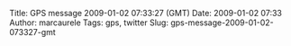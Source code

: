 Title: GPS message 2009-01-02 07:33:27 (GMT)
Date: 2009-01-02 07:33
Author: marcaurele
Tags: gps, twitter
Slug: gps-message-2009-01-02-073327-gmt

<div id="gmap_20090101_233327" class="gmap"></div><script type="text/javascript">var gmap_20090101_233327={latitude:-34.8304,longitude:173.409,date:"2009-01-02 07:33:27 GMT",message:"Woke up this morning at 6am for some sunrise shots of Maitai bay. Sadly there was not enough wind to kitesurf there"};</script><script type="text/javascript" src="http://maps.google.com/maps?file=api&v=2&key=ABQIAAAAQAIOvERX26PIpIrh8sl_gRTtWEQBmOtJcMt1yzdnv7RWxqz1XxS_KYfmkM8Ye2Ypnzn4_F4H1HTKLQ"></script><script type="text/javascript" src="/sites/shakeyourlife.com/themes/syl_1_0/js/syl_googlemaps.js"></script></div>
